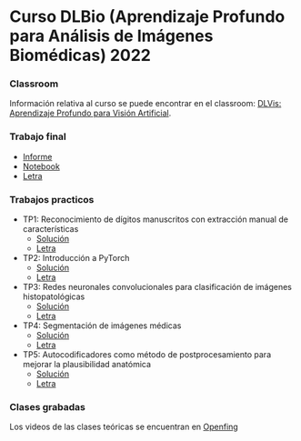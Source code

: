 # Curso DLBio (Aprendizaje Profundo para Análisis de Imágenes Biomédicas) 2022

### Classroom
Información relativa al curso se puede encontrar en el classroom: [DLVis: Aprendizaje Profundo para Visión Artificial](https://classroom.google.com/u/0/w/NDU5Mzc4OTA5ODYw/t/all). 

### Trabajo final
- [Informe](./trabajo_final/Informe.pdf)
- [Notebook](./trabajo_final/TrabajoFinal_Camilo.ipynb)
- [Letra](./trabajo_final/Letra.pdf)

### Trabajos practicos
- TP1: Reconocimiento de dígitos manuscritos con extracción manual de características
    - [Solución](./trabajos_practicos/soluciones/Practica_1_Camilo.ipynb)
    - [Letra](./trabajos_practicos/letras/Practica_1_Estudiantes.ipynb)
- TP2: Introducción a PyTorch
    - [Solución](./trabajos_practicos/soluciones/Practica_2_Camilo.ipynb)
    - [Letra](./trabajos_practicos/letras/Practica_2_Estudiantes.ipynb)
- TP3: Redes neuronales convolucionales para clasificación de imágenes histopatológicas
    - [Solución](./trabajos_practicos/soluciones/Practica_3_Camilo.ipynb)
    - [Letra](./trabajos_practicos/letras/Practica_3_Estudiantes.ipynb)
- TP4: Segmentación de imágenes médicas
    - [Solución](./trabajos_practicos/soluciones/Practica_4_Camilo.ipynb)
    - [Letra](./trabajos_practicos/letras/Practica_4_Estudiantes.ipynb)
- TP5: Autocodificadores como método de postprocesamiento para mejorar la plausibilidad anatómica
    - [Solución](./trabajos_practicos/soluciones/Practica_5_Camilo.ipynb)
    - [Letra](./trabajos_practicos/letras/Practica_5_Estudiantes.ipynb)

### Clases grabadas
Los videos de las clases teóricas se encuentran en [Openfing](http://open.fing.edu.uy/courses/dlbioim)
